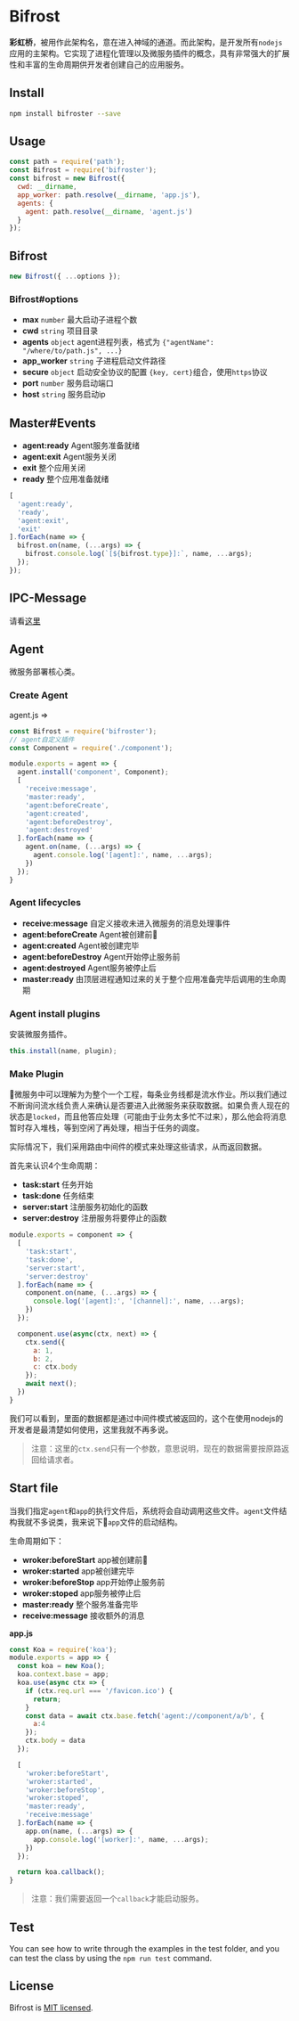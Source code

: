 # Bifrost

**彩虹桥**，被用作此架构名，意在进入神域的通道。而此架构，是开发所有`nodejs`应用的主架构。它实现了进程化管理以及微服务插件的概念，具有非常强大的扩展性和丰富的生命周期供开发者创建自己的应用服务。

## Install

```bash
npm install bifroster --save
```

## Usage

```javascript
const path = require('path');
const Bifrost = require('bifroster');
const bifrost = new Bifrost({
  cwd: __dirname,
  app_worker: path.resolve(__dirname, 'app.js'),
  agents: {
    agent: path.resolve(__dirname, 'agent.js')
  }
});
```

## Bifrost

```javascript
new Bifrost({ ...options });
```

### Bifrost#options

- **max** `number` 最大启动子进程个数
- **cwd** `string` 项目目录
- **agents** `object` agent进程列表，格式为 `{"agentName": "/where/to/path.js", ...}`
- **app_worker** `string` 子进程启动文件路径
- **secure** `object` 启动安全协议的配置 `{key, cert}`组合，使用`https`协议
- **port** `number` 服务启动端口
- **host** `string` 服务启动ip

## Master#Events

- **agent:ready** Agent服务准备就绪
- **agent:exit** Agent服务关闭
- **exit** 整个应用关闭
- **ready** 整个应用准备就绪

```javascript
[
  'agent:ready',
  'ready',
  'agent:exit',
  'exit'
].forEach(name => {
  bifrost.on(name, (...args) => {
    bifrost.console.log(`[${bifrost.type}]:`, name, ...args);
  });
});
```

## IPC-Message

请看[这里](https://github.com/cevio/ipc-message)

## Agent

微服务部署核心类。

### Create Agent

agent.js =>

```javascript
const Bifrost = require('bifroster');
// agent自定义插件
const Component = require('./component');

module.exports = agent => {
  agent.install('component', Component);
  [
    'receive:message',
    'master:ready',
    'agent:beforeCreate',
    'agent:created',
    'agent:beforeDestroy',
    'agent:destroyed'
  ].forEach(name => {
    agent.on(name, (...args) => {
      agent.console.log('[agent]:', name, ...args);
    })
  });
}
```

### Agent lifecycles

- **receive:message** 自定义接收未进入微服务的消息处理事件
- **agent:beforeCreate** Agent被创建前
- **agent:created** Agent被创建完毕
- **agent:beforeDestroy** Agent开始停止服务前
- **agent:destroyed** Agent服务被停止后
- **master:ready** 由顶层进程通知过来的关于整个应用准备完毕后调用的生命周期


### Agent install plugins

安装微服务插件。

```javascript
this.install(name, plugin);
```

### Make Plugin

微服务中可以理解为为整个一个工程，每条业务线都是流水作业。所以我们通过不断询问流水线负责人来确认是否要进入此微服务来获取数据。如果负责人现在的状态是`locked`，而且他答应处理（可能由于业务太多忙不过来），那么他会将消息暂时存入堆栈，等到空闲了再处理，相当于任务的调度。

实际情况下，我们采用路由中间件的模式来处理这些请求，从而返回数据。

首先来认识4个生命周期：

- **task:start** 任务开始
- **task:done** 任务结束
- **server:start** 注册服务初始化的函数
- **server:destroy** 注册服务将要停止的函数

```javascript
module.exports = component => {
  [
    'task:start',
    'task:done',
    'server:start',
    'server:destroy'
  ].forEach(name => {
    component.on(name, (...args) => {
      console.log('[agent]:', '[channel]:', name, ...args);
    })
  });

  component.use(async(ctx, next) => {
    ctx.send({
      a: 1,
      b: 2,
      c: ctx.body
    });
    await next();
  })
}
```

我们可以看到，里面的数据都是通过中间件模式被返回的，这个在使用nodejs的开发者是最清楚如何使用，这里我就不再多说。

> 注意：这里的`ctx.send`只有一个参数，意思说明，现在的数据需要按原路返回给请求者。

## Start file

当我们指定`agent`和`app`的执行文件后，系统将会自动调用这些文件。`agent`文件结构我就不多说类，我来说下`app`文件的启动结构。

生命周期如下：

- **wroker:beforeStart** app被创建前
- **wroker:started** app被创建完毕
- **wroker:beforeStop** app开始停止服务前
- **wroker:stoped** app服务被停止后
- **master:ready** 整个服务准备完毕
- **receive:message** 接收额外的消息

**app.js**

```javascript
const Koa = require('koa');
module.exports = app => {
  const koa = new Koa();
  koa.context.base = app;
  koa.use(async ctx => {
    if (ctx.req.url === '/favicon.ico') {
      return;
    }
    const data = await ctx.base.fetch('agent://component/a/b', {
      a:4
    });
    ctx.body = data
  });

  [
    'wroker:beforeStart',
    'wroker:started',
    'wroker:beforeStop',
    'wroker:stoped',
    'master:ready',
    'receive:message'
  ].forEach(name => {
    app.on(name, (...args) => {
      app.console.log('[worker]:', name, ...args);
    })
  });

  return koa.callback();
}
```

> 注意：我们需要返回一个`callback`才能启动服务。

## Test

You can see how to write through the examples in the test folder, and you can test the class by using the `npm run test` command.

## License

Bifrost is [MIT licensed](https://opensource.org/licenses/MIT).